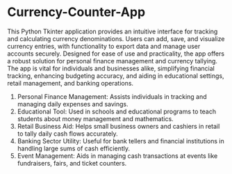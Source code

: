 # Currency-Counter-App
This Python Tkinter application provides an intuitive interface for tracking and calculating currency denominations. Users can add, save, and visualize currency entries, with functionality to export data and manage user accounts securely. Designed for ease of use and practicality, the app offers a robust solution for personal finance management and currency tallying. The app is vital for individuals and businesses alike, simplifying financial tracking, enhancing budgeting accuracy, and aiding in educational settings, retail management, and banking operations.

1. Personal Finance Management: Assists individuals in tracking and managing daily expenses and savings.
2. Educational Tool: Used in schools and educational programs to teach students about money management and mathematics.
3. Retail Business Aid: Helps small business owners and cashiers in retail to tally daily cash flows accurately.
4. Banking Sector Utility: Useful for bank tellers and financial institutions in handling large sums of cash efficiently.
5. Event Management: Aids in managing cash transactions at events like fundraisers, fairs, and ticket counters.
